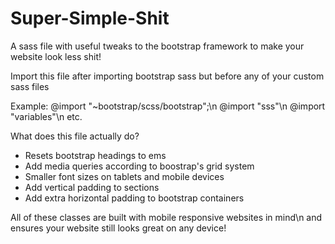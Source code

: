 # Super-Simple-Shit
A sass file with useful tweaks to the bootstrap framework to make your website look less shit!

Import this file after importing bootstrap sass but before any of your custom sass files

Example:
@import "~bootstrap/scss/bootstrap";\n
@import "sss"\n
@import "variables"\n
etc.

What does this file actually do?
- Resets bootstrap headings to ems
- Add media queries according to boostrap's grid system
- Smaller font sizes on tablets and mobile devices
- Add vertical padding to sections
- Add extra horizontal padding to bootstrap containers

All of these classes are built with mobile responsive websites in mind\n and ensures your website still looks great on any device!

